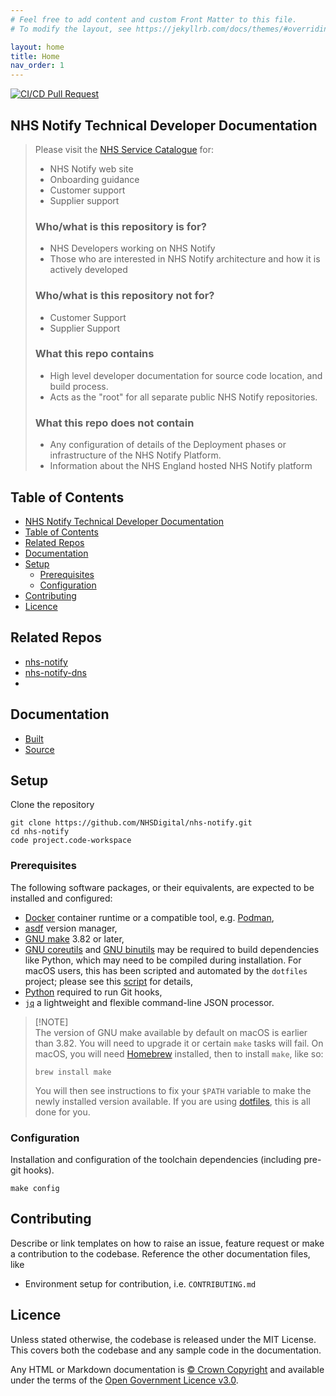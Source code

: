 ```yaml
---
# Feel free to add content and custom Front Matter to this file.
# To modify the layout, see https://jekyllrb.com/docs/themes/#overriding-theme-defaults

layout: home
title: Home
nav_order: 1
---
```


[![CI/CD Pull Request](https://github.com/NHSDigital/nhs-notify/actions/workflows/jekyll-gh-pages.yml/badge.svg)](https://github.com/NHSDigital/nhs-notify/actions/workflows/jekyll-gh-pages.yml)

## NHS Notify Technical Developer Documentation

> Please visit the [NHS Service Catalogue](https://digital.nhs.uk/services/nhs-notify) for:
>
> - NHS Notify web site
> - Onboarding guidance
> - Customer support
> - Supplier support
>
> ### Who/what is this repository is for?
>
> - NHS Developers working on NHS Notify
> - Those who are interested in NHS Notify architecture and how it is actively developed
>
> ### Who/what is this repository **not** for?
>
> - Customer Support
> - Supplier Support
>
> ### What this repo contains
>
> - High level developer documentation for source code location, and build process.
> - Acts as the "root" for all separate public NHS Notify repositories.
>
> ### What this repo does **not** contain
>
> - Any configuration of details of the Deployment phases or infrastructure of the NHS Notify Platform.
> - Information about the NHS England hosted NHS Notify platform
>

## Table of Contents

- [NHS Notify Technical Developer Documentation](#nhs-notify-technical-developer-documentation)
- [Table of Contents](#table-of-contents)
- [Related Repos](#related-repos)
- [Documentation](#documentation)
- [Setup](#setup)
  - [Prerequisites](#prerequisites)
  - [Configuration](#configuration)
- [Contributing](#contributing)
- [Licence](#licence)

## Related Repos

- [nhs-notify](https://nhsdigital.github.io/nhs-notify)
- [nhs-notify-dns](https://nhsdigital.github.io/nhs-notify-dns)
-
## Documentation

- [Built](https://nhsdigital.github.io/nhs-notify/)
- [Source](/docs/README.md)

## Setup

Clone the repository

```shell
git clone https://github.com/NHSDigital/nhs-notify.git
cd nhs-notify
code project.code-workspace
```

### Prerequisites

The following software packages, or their equivalents, are expected to be installed and configured:

- [Docker](https://www.docker.com/) container runtime or a compatible tool, e.g. [Podman](https://podman.io/),
- [asdf](https://asdf-vm.com/) version manager,
- [GNU make](https://www.gnu.org/software/make/) 3.82 or later,
- [GNU coreutils](https://www.gnu.org/software/coreutils/) and [GNU binutils](https://www.gnu.org/software/binutils/) may be required to build dependencies like Python, which may need to be compiled during installation. For macOS users, this has been scripted and automated by the `dotfiles` project; please see this [script](https://github.com/nhs-england-tools/dotfiles/blob/main/assets/20-install-base-packages.macos.sh) for details,
- [Python](https://www.python.org/) required to run Git hooks,
- [`jq`](https://jqlang.github.io/jq/) a lightweight and flexible command-line JSON processor.

> [!NOTE]<br>
> The version of GNU make available by default on macOS is earlier than 3.82. You will need to upgrade it or certain `make` tasks will fail. On macOS, you will need [Homebrew](https://brew.sh/) installed, then to install `make`, like so:
>
> ```shell
> brew install make
> ```
>
> You will then see instructions to fix your `$PATH` variable to make the newly installed version available. If you are using [dotfiles](https://github.com/nhs-england-tools/dotfiles), this is all done for you.

### Configuration

Installation and configuration of the toolchain dependencies (including pre-git hooks).

```shell
make config
```

## Contributing

Describe or link templates on how to raise an issue, feature request or make a contribution to the codebase. Reference the other documentation files, like

- Environment setup for contribution, i.e. `CONTRIBUTING.md`

## Licence

Unless stated otherwise, the codebase is released under the MIT License. This covers both the codebase and any sample code in the documentation.

Any HTML or Markdown documentation is [© Crown Copyright](https://www.nationalarchives.gov.uk/information-management/re-using-public-sector-information/uk-government-licensing-framework/crown-copyright/) and available under the terms of the [Open Government Licence v3.0](https://www.nationalarchives.gov.uk/doc/open-government-licence/version/3/).
